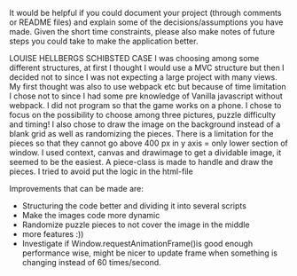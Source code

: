 It would be helpful if you could document your project (through comments or README files) and explain some of the decisions/assumptions you have made. 
Given the short time constraints, please also make notes of future steps you could take to make the application better.


LOUISE HELLBERGS SCHIBSTED CASE
I was choosing among some different structures, at first I thought I would use a MVC structure but then I decided not to since I was not expecting a large project 
with many views. My first thought was also to use webpack etc but because of time limitation I chose not to since I had some pre knowledge of Vanilla javascript 
without webpack. I did not program so that the game works on a phone. I chose to focus on the possibility to choose among three pictures, puzzle difficulty 
and timing! I also chose to draw the image on the background instead of a blank grid as well as randomizing the pieces. There is a limitation for the pieces 
so that they cannot go above 400 px in y axis = only lower section of window. I used context, canvas and drawimage to get a dividable image, it seemed to be 
the easiest. A piece-class is made to handle and draw the pieces. I tried to avoid put the logic in the html-file


Improvements that can be made are:
- Structuring the code better and dividing it into several scripts
- Make the images code more dynamic
- Randomize puzzle pieces to not cover the image in the middle
- more features :))
- Investigate if Window.requestAnimationFrame()is good enough performance wise, might be nicer to update frame when something is changing instead of 60 times/second.
